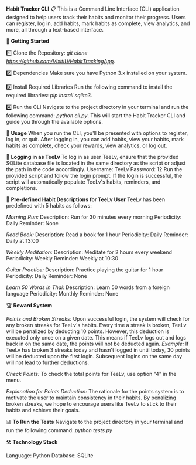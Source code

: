 **Habit Tracker CLI** 📋
   This is a Command Line Interface (CLI) application designed to help users track their habits and monitor their progress. Users can register, log in, add habits, mark habits as complete, view analytics, and more, all through a text-based interface.

🚀 **Getting Started**

   1️⃣ Clone the Repository: *git clone https://github.com/VixitIU/HabitTrackingApp*.
   
   2️⃣ Dependencies
   Make sure you have Python 3.x installed on your system.
   
   3️⃣ Install Required Libraries
   Run the following command to install the required libraries: *pip install sqlite3*.
   
   4️⃣ Run the CLI
   Navigate to the project directory in your terminal and run the following command: *python cli.py*.
   This will start the Habit Tracker CLI and guide you through the available options.

📘 **Usage**
   When you run the CLI, you'll be presented with options to register, log in, or quit.
   After logging in, you can add habits, view your habits, mark habits as complete, check your rewards, view analytics, or log out.

🔑 **Logging in as TeeLv**
   To log in as user TeeLv, ensure that the provided SQLite database file is located in the same directory as the script or adjust the path in the code accordingly.
   Username: TeeLv
   Password: 12
   Run the provided script and follow the login prompt. If the login is successful, the script will automatically populate TeeLv's habits, reminders, and completions.

📜 **Pre-defined Habit Descriptions for TeeLv User**
   TeeLv has been predefined with 5 habits as follows:

   *Morning Run:*
   Description: Run for 30 minutes every morning
   Periodicity: Daily
   Reminder: None
   
   *Read Book:*
   Description: Read a book for 1 hour
   Periodicity: Daily
   Reminder: Daily at 13:00
   
   *Weekly Meditation:*
   Description: Meditate for 2 hours every weekend
   Periodicity: Weekly
   Reminder: Weekly at 10:30
   
   *Guitar Practice:*
   Description: Practice playing the guitar for 1 hour
   Periodicity: Daily
   Reminder: None
   
   *Learn 50 Words in Thai:*
   Description: Learn 50 words from a foreign language
   Periodicity: Monthly
   Reminder: None

🏆 **Reward System**

   *Points and Broken Streaks:*
   Upon successful login, the system will check for any broken streaks for TeeLv's habits. Every time a streak is broken, TeeLv will be penalized by deducting 10 points. However, this deduction is executed only once on a given date. This means if TeeLv logs out and logs back in on the same date, the points will not be deducted again. *Example:* If TeeLv has broken 3 streaks today and hasn't logged in until today, 30 points will be deducted upon the first login. Subsequent logins on the same day will not lead to further deductions.
   
   *Check Points:*
   To check the total points for TeeLv, use option "4" in the menu.
   
   *Explanation for Points Deduction:*
   The rationale for the points system is to motivate the user to maintain consistency in their habits. By penalizing broken streaks, we hope to encourage users like TeeLv to stick to their habits and achieve their goals.

📊 **To Run the Tests**
   Navigate to the project directory in your terminal and run the following command: *python tests.py*

🛠 **Technology Stack**

   Language: Python
   Database: SQLite
